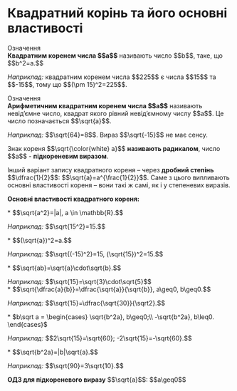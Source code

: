 # Квадратний корiнь та його основнi властивостi

<div class="space">
<div class="eoz-wrap">
<span class="eoz">Означення</span> 
<div class="eoz-text">
<b>Квадратним коренем числа $$a$$</b> називають число $$b$$, таке, що $$b^2=a.$$
</div>
</div>
</div>

<p><i>Наприклад:</i> квадратним коренем числа $$225$$ є числа $$15$$ та $$-15$$, тому що $$(\pm 15)^2=225$$.</p>

<div class="space">
</div>

<div class="space">
<div class="eoz-wrap">
<span class="eoz">Означення</span> 
<div class="eoz-text">
<b>Арифметичним квадратним коренем числа $$a$$</b> називають невід’ємне число, квадрат якого рівний невід’ємному числу $$a$$. Це число позначається $$\sqrt{a}$$.
</div>
</div>
</div>

<p><i>Наприклад:</i> $$\sqrt{64}=8$$. Вираз $$\sqrt{-15}$$ не має сенсу.</p>

<p>Знак кореня $$\sqrt{\color{white} a}$$ <b>називають радикалом</b>, число $$a$$ - <b>підкореневим виразом</b>.</p>

<p>Інший варіант запису квадратного кореня – через <b>дробний степінь</b> $$\dfrac{1}{2}$$: $$\sqrt{a}=a^{\frac{1}{2}}$$. Саме з цього випливають основні властивості кореня – вони такі ж самі, як і у степеневих виразів.</p>

<div class="space">
</div>

<p><b>Основні властивості квадратного кореня:</b></p>
* $$\sqrt{a^2}=|a|, a \in \mathbb{R}.$$<br>
<p><i>Наприклад:</i> $$\sqrt{15^2}=15.$$</p>
* $$(\sqrt{a})^2=a.$$<br>
<p><i>Наприклад:</i> $$\sqrt{(-15)^2}=15, (\sqrt{15})^2=15.$$</p>
* $$\sqrt{ab}=\sqrt{a}\cdot\sqrt{b}.$$<br>
<p><i>Наприклад:</i> $$\sqrt{15}=\sqrt{3}\cdot\sqrt{5}$$<br>
* $$\sqrt{\dfrac{a}{b}}=\dfrac{\sqrt{a}}{\sqrt{b}}, a\geq0, b\geq0.$$</p>
<p><i>Наприклад:</i> $$\sqrt{15}=\dfrac{\sqrt{30}}{\sqrt2}.$$</p>
* $b\sqrt a = \begin{cases}
				\sqrt{b^2a}, b\geq0;\\
				-\sqrt{b^2a}, b\leq0.
			\end{cases}$<br>
<p><i>Наприклад:</i> $$2\sqrt{15}=\sqrt{60}; -2\sqrt{15}=-\sqrt{60}.$$</p>
* $$\sqrt{b^2a}=|b|\sqrt{a}.$$<br>
<p><i>Наприклад:</i> $$\sqrt{90}=3\sqrt{10}.$$</p>

<div class="space">
</div>

<p><b>ОДЗ для підкореневого виразу</b> $$\sqrt{a}$$: $$a\geq0$$</p>